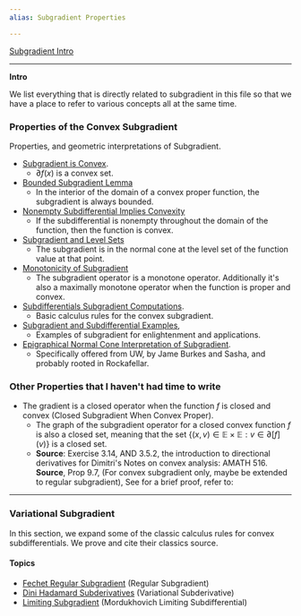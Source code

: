 ```yaml
---
alias: Subgradient Properties

---
```

[Subgradient Intro](Subgradient%20Intro.md)

---
**Intro**

We list everything that is directly related to subgradient in this file so that we have a place to refer to various concepts all at the same time. 

### **Properties of the Convex Subgradient**

Properties, and geometric interpretations of Subgradient. 

* [Subgradient is Convex](../Convex%20Subgradient%20is%20Convex). 
	* $\partial f(x)$ is a convex set. 
* [Bounded Subgradient Lemma](Bounded%20Subgradient%20Lemma.md)
	* In the interior of the domain of a convex proper function, the subgradient is always bounded. 
* [Nonempty Subdifferential Implies Convexity](Nonempty%20Subdifferential%20Implies%20Convexity.md)
	* If the subdifferential is nonempty throughout the domain of the function, then the function is convex. 
* [Subgradient and Level Sets](Subgradient%20and%20Level%20Sets.md)
	* The subgradient is in the normal cone at the level set of the function value at that point. 
* [Monotonicity of Subgradient](Monotonicity%20of%20Subgradient.md)
	* The subgradient operator is a monotone operator. Additionally it's also a maximally monotone operator when the function is proper and convex. 
* [Subdifferentials Subgradient Computations](Subdifferentials%20Subgradient%20Computations.md). 
	* Basic calculus rules for the convex subgradient. 
* [Subgradient and Subdifferential Examples](Subgradient%20and%20Subdifferential%20Examples.md),
	* Examples of subgradient for enlightenment and applications. 
* [Epigraphical Normal Cone Interpretation of Subgradient](Epigraphical%20Normal%20Cone%20Interpretation%20of%20Subgradient.md). 
	* Specifically offered from UW, by Jame Burkes and Sasha, and probably rooted in Rockafellar. 

### **Other Properties that I haven't had time to write**

* The gradient is a closed operator when the function $f$ is closed and convex (Closed Subgradient When Convex Proper). 
	* The graph of the subgradient operator for a closed convex function $f$ is also a closed set, meaning that the set $\{(x, v)\in \mathbb E \times \mathbb E: v \in \partial [f](v)\}$ is a closed set. 
	* **Source**: Exercise 3.14, AND 3.5.2, the introduction to directional derivatives for Dimitri's Notes on convex analysis: AMATH 516. **Source**, Prop 9.7, (For convex subgradient only, maybe be extended to regular subgradient), See for a brief proof, refer to: 


---
### **Variational Subgradient**

In this section, we expand some of the classic calculus rules for convex subdifferentials. We prove and cite their classics source. 

#### **Topics**
- [Fechet Regular Subgradient](Fechet%20Regular%20Subgradient.md) (Regular Subgradient)
- [Dini Hadamard Subderivatives](Variational%20Subderivatives.md) (Variational Subderivative)
- [Limiting Subgradient](Limiting%20Subgradient.md) (Mordukhovich Limiting Subdifferential)
